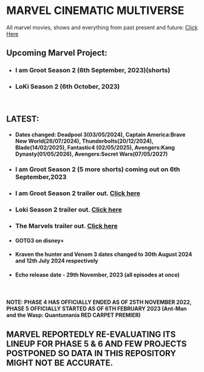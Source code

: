 # MARVEL CINEMATIC MULTIVERSE

All marvel movies, shows and everything from past present and future: [Click Here](https://github.com/gunjan1909/marvel/blob/main/MCU%20RESEARCH.md)

## Upcoming Marvel Project:

- ### I am Groot Season 2 (6th September, 2023)(shorts)
- ### LoKi Season 2 (6th October, 2023)

<br/>

## LATEST:

- #### Dates changed: Deadpool 3(03/05/2024), Captain America:Brave New World(26/07/2024), Thunderbolts(20/12/2024), Blade(14/02/2025), Fantastic4 (02/05/2025), Avengers:Kang Dynasty(01/05/2026), Avengers:Secret Wars(07/05/2027)
- ### I am Groot Season 2 (5 more shorts) coming out on 6th September,2023
- ### I am Groot Season 2 trailer out. [Click here](https://www.youtube.com/watch?v=1k8H2CywVqg)
- ### Loki Season 2 trailer out. [Click here](https://youtu.be/dug56u8NN7g)
- ### The Marvels trailer out. [Click here](https://youtu.be/wS_qbDztgVY)
- #### GOTG3 on disney+
- #### Kraven the hunter and Venom 3 dates changed to 30th August 2024 and 12th July 2024 respectively
- #### Echo release date - 29th November, 2023 (all episodes at once)

<br/>
 
#### NOTE: PHASE 4 HAS OFFICIALLY ENDED AS OF 25TH NOVEMBER 2022, PHASE 5 OFFICIALLY STARTED AS OF 6TH FEBRUARY 2023 (Ant-Man and the Wasp: Quantumania RED CARPET PREMIER)

## MARVEL REPORTEDLY RE-EVALUATING ITS LINEUP FOR PHASE 5 & 6 AND FEW PROJECTS POSTPONED SO DATA IN THIS REPOSITORY MIGHT NOT BE ACCURATE.
